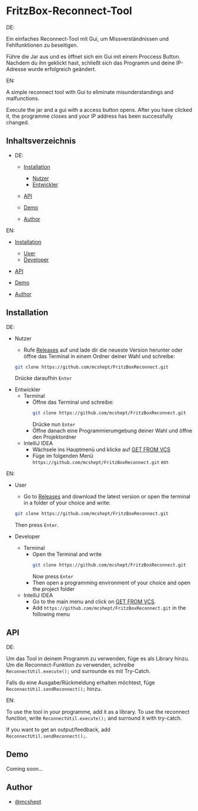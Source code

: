 # FritzBox-Reconnect-Tool

DE:

Ein einfaches Reconnect-Tool mit Gui, um Missverständnissen und Fehlfunktionen zu beseitigen.

Führe die Jar aus und es öffnet sich ein Gui mit einem Proccess Button. Nachdem du ihn geklickt hast, schließt sich das Programm und deine IP-Adresse wurde erfolgreich geändert.

EN:

A simple reconnect tool with Gui to eliminate misunderstandings and malfunctions.

Execute the jar and a gui with a access button opens. After you have clicked it, the programme closes and your IP address has been successfully changed.

## Inhaltsverzeichnis

- DE:

  - [Installation](#installation)

    - [Nutzer](#user)
    - [Entwickler](#dev)

  - [API](#api)

  - [Demo](#demo)

  - [Author](#author)

EN:

- [Installation](#installation)

  - [User](#user)
  - [Developer](#dev)

- [API](#api)

- [Demo](#demo)

- [Author](#author)

<a name="installation"></a>

## Installation

DE:

<a name="user"></a>

- Nutzer

  - Rufe [Releases](https://github.com/mcshept/FritzBoxReconnect/releases) auf und lade dir die neueste Version herunter oder öffne das Terminal in einem Ordner deiner Wahl und schreibe:

  ```bash
  git clone https://github.com/mcshept/FritzBoxReconnect.git
  ```

  Drücke daraufhin `Enter`

<a name="dev"></a>

- Entwickler
  - Terminal
    - Öffne das Terminal und schreibe:
      ```bash
      git clone https://github.com/mcshept/FritzBoxReconnect.git
      ```
      Drücke nun `Enter`
    - Öffne danach eine Programmierumgebung deiner Wahl und öffne den Projektordner
  - IntelliJ IDEA
    - Wächsele ins Hauptmenü und klicke auf [GET FROM VCS](https://www.jetbrains.com/help/idea/set-up-a-git-repository.html)
    - Füge im folgenden Menü `https://github.com/mcshept/FritzBoxReconnect.git` ein

EN:

- User

  - Go to [Releases](https://github.com/mcshept/FritzBoxReconnect/releases) and download the latest version or open the terminal in a folder of your choice and write:

  ```bash
  git clone https://github.com/mcshept/FritzBoxReconnect.git
  ```

  Then press `Enter`.

- Developer
  - Terminal
    - Open the Terminal and write
      ```bash
      git clone https://github.com/mcshept/FritzBoxReconnect.git
      ```
      Now press `Enter`
    - Then open a programming environment of your choice and open the project folder
  - IntelliJ IDEA
    - Go to the main menu and click on [GET FROM VCS](https://www.jetbrains.com/help/idea/set-up-a-git-repository.html).
    - Add `https://github.com/mcshept/FritzBoxReconnect.git` in the following menu

<a name="api"></a>

## API

DE:

Um das Tool in deinem Programm zu verwenden, füge es als Library hinzu.
Um die Reconnect-Funktion zu verwenden, schreibe `ReconnectUtil.execute();` und surrounde es mit Try-Catch.

Falls du eine Ausgabe/Rückmeldung erhalten möchtest, füge `ReconnectUtil.sendReconnect();` hinzu.

EN:

To use the tool in your programme, add it as a library.
To use the reconnect function, write `ReconnectUtil.execute();` and surround it with try-catch.

If you want to get an output/feedback, add `ReconnectUtil.sendReconnect();`.

<a name="demo"></a>

## Demo

Coming soon...

<a name="author"></a>

## Author

- [@mcshept](https://www.github.com/mcshept)
